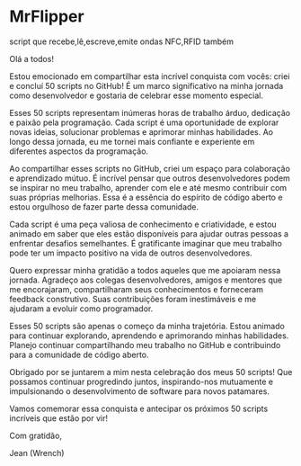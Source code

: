 # MrFlipper
                                                                                  
script que recebe,lê,escreve,emite ondas NFC,RFID também


Olá a todos!

Estou emocionado em compartilhar esta incrível conquista com vocês: criei e concluí 50 scripts no GitHub! É um marco significativo na minha jornada como desenvolvedor e gostaria de celebrar esse momento especial.

Esses 50 scripts representam inúmeras horas de trabalho árduo, dedicação e paixão pela programação. Cada script é uma oportunidade de explorar novas ideias, solucionar problemas e aprimorar minhas habilidades. Ao longo dessa jornada, eu me tornei mais confiante e experiente em diferentes aspectos da programação.

Ao compartilhar esses scripts no GitHub, criei um espaço para colaboração e aprendizado mútuo. É incrível pensar que outros desenvolvedores podem se inspirar no meu trabalho, aprender com ele e até mesmo contribuir com suas próprias melhorias. Essa é a essência do espírito de código aberto e estou orgulhoso de fazer parte dessa comunidade.

Cada script é uma peça valiosa de conhecimento e criatividade, e estou animado em saber que eles estão disponíveis para ajudar outras pessoas a enfrentar desafios semelhantes. É gratificante imaginar que meu trabalho pode ter um impacto positivo na vida de outros desenvolvedores.

Quero expressar minha gratidão a todos aqueles que me apoiaram nessa jornada. Agradeço aos colegas desenvolvedores, amigos e mentores que me encorajaram, compartilharam seus conhecimentos e forneceram feedback construtivo. Suas contribuições foram inestimáveis ​​e me ajudaram a evoluir como programador.

Esses 50 scripts são apenas o começo da minha trajetória. Estou animado para continuar explorando, aprendendo e aprimorando minhas habilidades. Planejo continuar compartilhando meu trabalho no GitHub e contribuindo para a comunidade de código aberto.

Obrigado por se juntarem a mim nesta celebração dos meus 50 scripts! Que possamos continuar progredindo juntos, inspirando-nos mutuamente e impulsionando o desenvolvimento de software para novos patamares.

Vamos comemorar essa conquista e antecipar os próximos 50 scripts incríveis que estão por vir!

Com gratidão,

Jean (Wrench)
